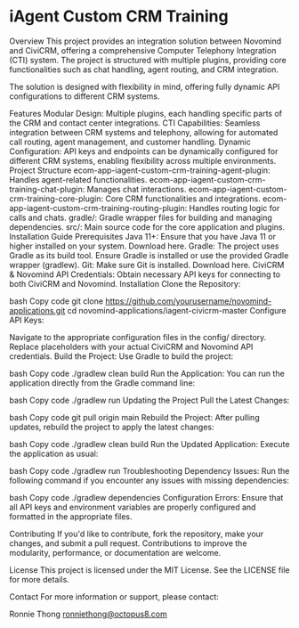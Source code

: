 # iAgent Custom CRM Training #

Overview
This project provides an integration solution between Novomind and CiviCRM, offering a comprehensive Computer Telephony Integration (CTI) system. The project is structured with multiple plugins, providing core functionalities such as chat handling, agent routing, and CRM integration.

The solution is designed with flexibility in mind, offering fully dynamic API configurations to different CRM systems.

Features
Modular Design: Multiple plugins, each handling specific parts of the CRM and contact center integrations.
CTI Capabilities: Seamless integration between CRM systems and telephony, allowing for automated call routing, agent management, and customer handling.
Dynamic Configuration: API keys and endpoints can be dynamically configured for different CRM systems, enabling flexibility across multiple environments.
Project Structure
ecom-app-iagent-custom-crm-training-agent-plugin: Handles agent-related functionalities.
ecom-app-iagent-custom-crm-training-chat-plugin: Manages chat interactions.
ecom-app-iagent-custom-crm-training-core-plugin: Core CRM functionalities and integrations.
ecom-app-iagent-custom-crm-training-routing-plugin: Handles routing logic for calls and chats.
gradle/: Gradle wrapper files for building and managing dependencies.
src/: Main source code for the core application and plugins.
Installation Guide
Prerequisites
Java 11+: Ensure that you have Java 11 or higher installed on your system. Download here.
Gradle: The project uses Gradle as its build tool. Ensure Gradle is installed or use the provided Gradle wrapper (gradlew).
Git: Make sure Git is installed. Download here.
CiviCRM & Novomind API Credentials: Obtain necessary API keys for connecting to both CiviCRM and Novomind.
Installation
Clone the Repository:

bash
Copy code
git clone https://github.com/yourusername/novomind-applications.git
cd novomind-applications/iagent-civicrm-master
Configure API Keys:

Navigate to the appropriate configuration files in the config/ directory.
Replace placeholders with your actual CiviCRM and Novomind API credentials.
Build the Project: Use Gradle to build the project:

bash
Copy code
./gradlew clean build
Run the Application: You can run the application directly from the Gradle command line:

bash
Copy code
./gradlew run
Updating the Project
Pull the Latest Changes:

bash
Copy code
git pull origin main
Rebuild the Project: After pulling updates, rebuild the project to apply the latest changes:

bash
Copy code
./gradlew clean build
Run the Updated Application: Execute the application as usual:

bash
Copy code
./gradlew run
Troubleshooting
Dependency Issues: Run the following command if you encounter any issues with missing dependencies:

bash
Copy code
./gradlew dependencies
Configuration Errors: Ensure that all API keys and environment variables are properly configured and formatted in the appropriate files.

Contributing
If you'd like to contribute, fork the repository, make your changes, and submit a pull request. Contributions to improve the modularity, performance, or documentation are welcome.

License
This project is licensed under the MIT License. See the LICENSE file for more details.

Contact
For more information or support, please contact:

Ronnie Thong
ronniethong@octopus8.com
